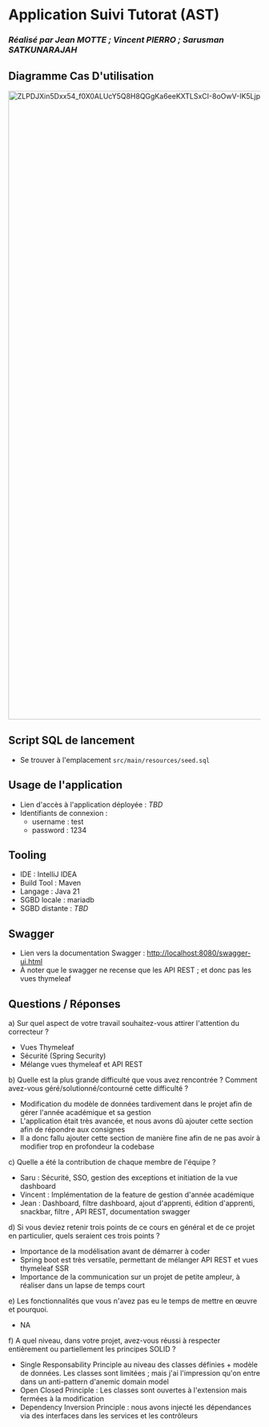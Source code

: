 # Application Suivi Tutorat (AST)

### _Réalisé par Jean MOTTE ; Vincent PIERRO ; Sarusman SATKUNARAJAH_

## Diagramme Cas D'utilisation

<img width="2162" height="1254" alt="ZLPDJXin5Dxx54_f0X0ALUcY5Q8H8QGgKa6eeKXTLSxCI-8oOwV-IK5Ljpr0Jq7EaPlq97ssPuQPIQ1XW_tcUt_V-t5EZENQkZnZE_3k-Jz2d0a-rJpF4LA4X1j8TvmLcJ3S2YMX2_tHTNyBIop3YGMhG8lfp48gD2RU0ZEtGiuvkO0vJsxv54VsFaFmdxcSPbW3E8CK0S9F1d2gT8fwe3AbuSKR_jQBI7-gbPDf8KQSi5-CySJIhNFjB3" src="https://github.com/user-attachments/assets/8a3fb733-efc0-431a-aa9c-67e96ef64981" />

## Script SQL de lancement
- Se trouver à l'emplacement `src/main/resources/seed.sql`

## Usage de l'application
- Lien d'accès à l'application déployée : _TBD_
- Identifiants de connexion :
    - username : test
    - password : 1234

## Tooling
- IDE : IntelliJ IDEA
- Build Tool : Maven
- Langage : Java 21
- SGBD locale : mariadb
- SGBD distante : _TBD_

## Swagger

- Lien vers la documentation Swagger : [http://localhost:8080/swagger-ui.html](http://localhost:8080/swagger-ui.html)
- À noter que le swagger ne recense que les API REST ; et donc pas les vues thymeleaf

## Questions / Réponses
a) Sur quel aspect de votre travail souhaitez-vous attirer l'attention du correcteur ?
- Vues Thymeleaf
- Sécurité (Spring Security)
- Mélange vues thymeleaf et API REST

b) Quelle est la plus grande difficulté que vous avez rencontrée ? Comment avez-vous
géré/solutionné/contourné cette difficulté ?
- Modification du modèle de données tardivement dans le projet afin de gérer l'année académique et sa gestion
- L'application était très avancée, et nous avons dû ajouter cette section afin de répondre aux consignes
- Il a donc fallu ajouter cette section de manière fine afin de ne pas avoir à modifier trop en profondeur la codebase

c) Quelle a été la contribution de chaque membre de l'équipe ?
- Saru : Sécurité, SSO, gestion des exceptions et initiation de la vue dashboard
- Vincent : Implémentation de la feature de gestion d'année académique
- Jean : Dashboard, filtre dashboard, ajout d'apprenti, édition d'apprenti, snackbar, filtre , API REST, documentation swagger

d) Si vous deviez retenir trois points de ce cours en général et de ce projet en particulier,
quels seraient ces trois points ?
- Importance de la modélisation avant de démarrer à coder
- Spring boot est très versatile, permettant de mélanger API REST et vues thymeleaf SSR
- Importance de la communication sur un projet de petite ampleur, à réaliser dans un lapse de temps court

e) Les fonctionnalités que vous n'avez pas eu le temps de mettre en œuvre et pourquoi.
- NA

f) A quel niveau, dans votre projet, avez-vous réussi à respecter entièrement ou
partiellement les principes SOLID ?
- Single Responsability Principle au niveau des classes définies + modèle de données. Les classes sont limitées ; mais j'ai l'impression qu'on entre dans un anti-pattern d'anemic domain model
- Open Closed Principle : Les classes sont ouvertes à l'extension mais fermées à la modification
- Dependency Inversion Principle : nous avons injecté les dépendances via des interfaces dans les services et les contrôleurs